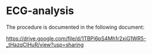 # ECG-analysis

The procedure is documented in the following document:

https://drive.google.com/file/d/1TBPi6pS4Mh1r2xiG1WR5-_tHazqClHuR/view?usp=sharing